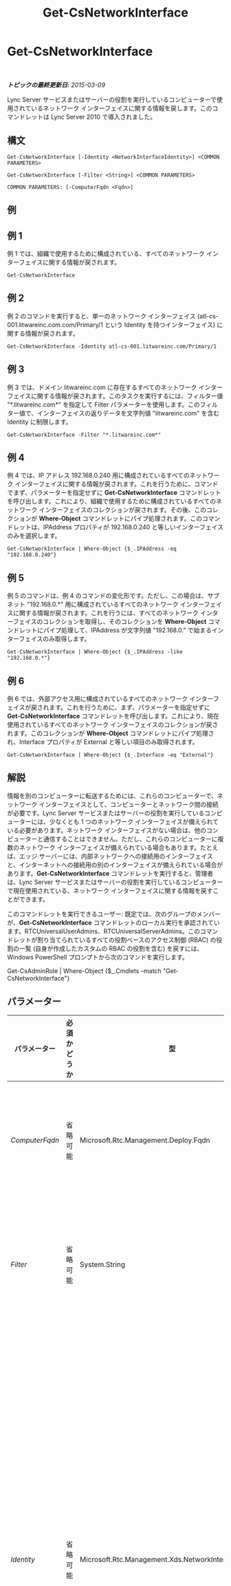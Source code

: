 ﻿---
title: Get-CsNetworkInterface
TOCTitle: Get-CsNetworkInterface
ms:assetid: 06a5fedf-d87e-4469-9bd6-ad16c1f9a801
ms:mtpsurl: https://technet.microsoft.com/ja-jp/library/Gg398121(v=OCS.15)
ms:contentKeyID: 48271137
ms.date: 05/19/2016
mtps_version: v=OCS.15
ms.translationtype: HT
---

# Get-CsNetworkInterface

 

_**トピックの最終更新日:** 2015-03-09_

Lync Server サービスまたはサーバーの役割を実行しているコンピューターで使用されているネットワーク インターフェイスに関する情報を戻します。このコマンドレットは Lync Server 2010 で導入されました。

## 構文

    Get-CsNetworkInterface [-Identity <NetworkInterfaceIdentity>] <COMMON PARAMETERS>

    Get-CsNetworkInterface [-Filter <String>] <COMMON PARAMETERS>

    COMMON PARAMETERS: [-ComputerFqdn <Fqdn>]

## 例

## 例 1

例 1 では、組織で使用するために構成されている、すべてのネットワーク インターフェイスに関する情報が戻されます。

    Get-CsNetworkInterface

## 例 2

例 2 のコマンドを実行すると、単一のネットワーク インターフェイス (atl-cs-001.litwareinc.com.com/Primary/1 という Identity を持つインターフェイス) に関する情報が戻されます。

    Get-CsNetworkInterface -Identity atl-cs-001.litwareinc.com/Primary/1

## 例 3

例 3 では、ドメイン litwareinc.com に存在するすべてのネットワーク インターフェイスに関する情報が戻されます。このタスクを実行するには、フィルター値 "\*.litwareinc.com\*" を指定して Filter パラメーターを使用します。このフィルター値で、インターフェイスの返りデータを文字列値 "litwareinc.com" を含む Identity に制限します。

    Get-CsNetworkInterface -Filter "*.litwareinc.com*"

## 例 4

例 4 では、IP アドレス 192.168.0.240 用に構成されているすべてのネットワーク インターフェイスに関する情報が戻されます。これを行うために、コマンドでまず、パラメーターを指定せずに **Get-CsNetworkInterface** コマンドレットを呼び出します。これにより、組織で使用するために構成されているすべてのネットワーク インターフェイスのコレクションが戻されます。その後、このコレクションが **Where-Object** コマンドレットにパイプ処理されます。このコマンドレットは、IPAddress プロパティが 192.168.0.240 と等しいインターフェイスのみを選択します。

    Get-CsNetworkInterface | Where-Object {$_.IPAddress -eq "192.168.0.240"}

## 例 5

例 5 のコマンドは、例 4 のコマンドの変化形です。ただし、この場合は、サブネット "192.168.0.\*" 用に構成されているすべてのネットワーク インターフェイスに関する情報が戻されます。これを行うには、すべてのネットワーク インターフェイスのコレクションを取得し、そのコレクションを **Where-Object** コマンドレットにパイプ処理して、IPAddress が文字列値 "192.168.0." で始まるインターフェイスのみ取得します。

    Get-CsNetworkInterface | Where-Object {$_.IPAddress -like "192.168.0.*"}

## 例 6

例 6 では、外部アクセス用に構成されているすべてのネットワーク インターフェイスが戻されます。これを行うために、まず、パラメーターを指定せずに **Get-CsNetworkInterface** コマンドレットを呼び出します。これにより、現在使用されているすべてのネットワーク インターフェイスのコレクションが戻されます。このコレクションが **Where-Object** コマンドレットにパイプ処理され、Interface プロパティが External と等しい項目のみ取得されます。

    Get-CsNetworkInterface | Where-Object {$_.Interface -eq "External"}

## 解説

情報を別のコンピューターに転送するためには、これらのコンピューターで、ネットワーク インターフェイスとして、コンピューターとネットワーク間の接続が必要です。Lync Server サービスまたはサーバーの役割を実行しているコンピューターには、少なくとも 1 つのネットワーク インターフェイスが備えられている必要があります。ネットワーク インターフェイスがない場合は、他のコンピューターと通信することはできません。ただし、これらのコンピューターに複数のネットワーク インターフェイスが備えられている場合もあります。たとえば、エッジ サーバーには、内部ネットワークへの接続用のインターフェイスと、インターネットへの接続用の別のインターフェイスが備えられている場合があります。**Get-CsNetworkInterface** コマンドレットを実行すると、管理者は、Lync Server サービスまたはサーバーの役割を実行しているコンピューターで現在使用されている、ネットワーク インターフェイスに関する情報を戻すことができます。

このコマンドレットを実行できるユーザー: 既定では、次のグループのメンバーが、**Get-CsNetworkInterface** コマンドレットのローカル実行を承認されています。RTCUniversalUserAdmins、RTCUniversalServerAdmins。このコマンドレットが割り当てられているすべての役割ベースのアクセス制御 (RBAC) の役割の一覧 (自身が作成したカスタムの RBAC の役割を含む) を戻すには、Windows PowerShell プロンプトから次のコマンドを実行します。

Get-CsAdminRole | Where-Object {$\_.Cmdlets –match "Get-CsNetworkInterface"}

## パラメーター


<table>
<colgroup>
<col style="width: 25%" />
<col style="width: 25%" />
<col style="width: 25%" />
<col style="width: 25%" />
</colgroup>
<thead>
<tr class="header">
<th>パラメーター</th>
<th>必須かどうか</th>
<th>型</th>
<th>説明</th>
</tr>
</thead>
<tbody>
<tr class="odd">
<td><p><em>ComputerFqdn</em></p></td>
<td><p>省略可能</p></td>
<td><p>Microsoft.Rtc.Management.Deploy.Fqdn</p></td>
<td><p>ネットワーク インターフェイス情報が戻されるコンピューターの FQDN です。たとえば、コンピューター atl-cs-001.litwareinc.com (およびそのコンピューターのみ) のネットワーク インターフェイス情報を戻すには、次の構文を使用します。-ComputerFqdn atl-cs-001.litwareinc.com。</p></td>
</tr>
<tr class="even">
<td><p><em>Filter</em></p></td>
<td><p>省略可能</p></td>
<td><p>System.String</p></td>
<td><p>戻されるネットワーク インターフェイスを 1 つまたは複数指定する際に、ワイルドカードを使用できます。たとえば、次の構文によって、Lync Server サービスまたはサーバーの役割を実行しているすべてのコンピューターで使用されている、プライマリ ネットワーク インターフェイスに関する情報が戻されます。-Filter &quot;*/Primary/*&quot;。</p></td>
</tr>
<tr class="odd">
<td><p><em>Identity</em></p></td>
<td><p>省略可能</p></td>
<td><p>Microsoft.Rtc.Management.Xds.NetworkInterfaceIdentity</p></td>
<td><p>戻されるネットワーク インターフェイスの一意の識別子です。ネットワーク インターフェイス Identity は、3 つの部分で構成されています。</p>
<p>コンピューター自体の完全修飾ドメイン名 (FQDN) (atl-cs-001.litwareinc.com など)。</p>
<p>ネットワーク インターフェイスの &quot;側&quot; (プライマリ、内部、外部、公衆交換電話網)。側は、ポートが使用されているトラフィックの種類を示します。</p>
<p>その特定の側のネットワーク インターフェイス番号。</p>
<p>次に例を示します。-Identity &quot;atl-cs-001.litwareinc.com/Primary/1&quot;。</p>
<p>Identity、ComputerFqdn、および Filter パラメーターは、単独で使用する必要があります。たとえば、ComputerFqdn と Identity の両方を使用してコマンドを実行することはできません。また、Identity を指定する際に、ワイルドカード文字を使用することはできません。ワイルドカードを使用するには、Filter パラメーターを使用します。</p>
<p>Identity、ComputerFqdn、または Filter パラメーターのいずれも使用しない場合、<strong>Get-CsNetworkInterface</strong> コマンドレットは、Lync Server サービスまたはサーバーの役割を実行しているコンピューターで現在使用されている、すべてのネットワーク インターフェイスに関する情報を戻します。</p></td>
</tr>
</tbody>
</table>


## 入力の種類

なし。**Get-CsNetworkInterface** コマンドレットはパイプライン処理された入力を受け入れません。

## 戻り値の種類

**Get-CsNetworkInterface** コマンドレットを実行すると、Microsoft.Rtc.Management.Xds.DisplayNetworkInterface オブジェクトのインスタンスが戻されます。

## 関連項目

#### その他のリソース

[Get-CsComputer](get-cscomputer.md)


